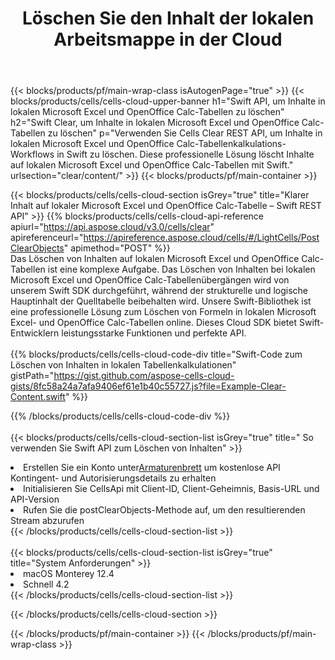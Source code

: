 ﻿---
title:  Löschen Sie den Inhalt der lokalen Arbeitsmappe in der Cloud
description:  Cloud-APIs und SDKs zum Löschen von Inhalten unter Microsoft Excel und OpenOffice Calc. Klarer Inhalt auf lokalen Tabellen durch die Cells Cloud API. SDK unterstützt verschiedene Entwicklungssprachen. Dazu gehören Android, C#, Go, Java, NodeJS, Perl, PHP, Python, Ruby und Swift.
url: /de/swift/clear/content/
---
{{< blocks/products/pf/main-wrap-class isAutogenPage="true" >}}
{{< blocks/products/cells/cells-cloud-upper-banner h1="Swift API, um Inhalte in lokalen Microsoft Excel und OpenOffice Calc-Tabellen zu löschen" h2="Swift Clear, um Inhalte in lokalen Microsoft Excel und OpenOffice Calc-Tabellen zu löschen" p="Verwenden Sie Cells Clear REST API, um Inhalte in lokalen Microsoft Excel und OpenOffice Calc-Tabellenkalkulations-Workflows in Swift zu löschen. Diese professionelle Lösung löscht Inhalte auf lokalen Microsoft Excel und OpenOffice Calc-Tabellen mit Swift." urlsection="clear/content/" >}}
{{< blocks/products/pf/main-container >}}

{{< blocks/products/cells/cells-cloud-section isGrey="true" title="Klarer Inhalt auf lokaler Microsoft Excel und OpenOffice Calc-Tabelle – Swift REST API" >}}
{{% blocks/products/cells/cells-cloud-api-reference apiurl="https://api.aspose.cloud/v3.0/cells/clear" apireferenceurl="https://apireference.aspose.cloud/cells/#/LightCells/PostClearObjects" apimethod="POST" %}}
<br/>
Das Löschen von Inhalten auf lokalen Microsoft Excel und OpenOffice Calc-Tabellen ist eine komplexe Aufgabe. Das Löschen von Inhalten bei lokalen Microsoft Excel und OpenOffice Calc-Tabellenübergängen wird von unserem Swift SDK durchgeführt, während der strukturelle und logische Hauptinhalt der Quelltabelle beibehalten wird. Unsere Swift-Bibliothek ist eine professionelle Lösung zum Löschen von Formeln in lokalen Microsoft Excel- und OpenOffice Calc-Tabellen online. Dieses Cloud SDK bietet Swift-Entwicklern leistungsstarke Funktionen und perfekte API.
<br/>
<br/>
{{% blocks/products/cells/cells-cloud-code-div title="Swift-Code zum Löschen von Inhalten in lokalen Tabellenkalkulationen" gistPath="https://gist.github.com/aspose-cells-cloud-gists/8fc58a24a7afa9406ef61e1b40c55727.js?file=Example-Clear-Content.swift" %}}
  
{{% /blocks/products/cells/cells-cloud-code-div %}}
<br/>
<br/>
{{< blocks/products/cells/cells-cloud-section-list isGrey="true" title=" So verwenden Sie Swift API zum Löschen von Inhalten" >}}
<li> Erstellen Sie ein Konto unter<a href="https://dashboard.aspose.cloud/">Armaturenbrett</a> um kostenlose API Kontingent- und Autorisierungsdetails zu erhalten</li>
<li>Initialisieren Sie CellsApi mit Client-ID, Client-Geheimnis, Basis-URL und API-Version</li>
<li>Rufen Sie die postClearObjects-Methode auf, um den resultierenden Stream abzurufen</li>
{{< /blocks/products/cells/cells-cloud-section-list >}}
<br/>
<br/>
{{< blocks/products/cells/cells-cloud-section-list isGrey="true" title="System Anforderungen" >}}
<li>macOS Monterey 12.4</li>
<li>Schnell 4.2</li>
{{< /blocks/products/cells/cells-cloud-section-list >}}

{{< /blocks/products/cells/cells-cloud-section >}}

{{< /blocks/products/pf/main-container >}}
{{< /blocks/products/pf/main-wrap-class >}}
